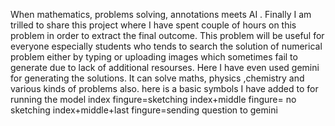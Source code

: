 When mathematics, problems solving, annotations meets AI . Finally I am trilled to share this project where I have spent couple of hours on this problem in order to extract the final outcome. This problem will be useful for everyone especially students who tends to search the solution of numerical problem either by typing or uploading images which sometimes fail to generate due to lack of additional resourses. Here I have even used gemini for generating the solutions. It can solve maths, physics ,chemistry and various kinds of problems also. 
here is a basic symbols I have added to for running the model
index fingure=sketching
index+middle fingure= no sketching
index+middle+last fingure=sending question to gemini 
